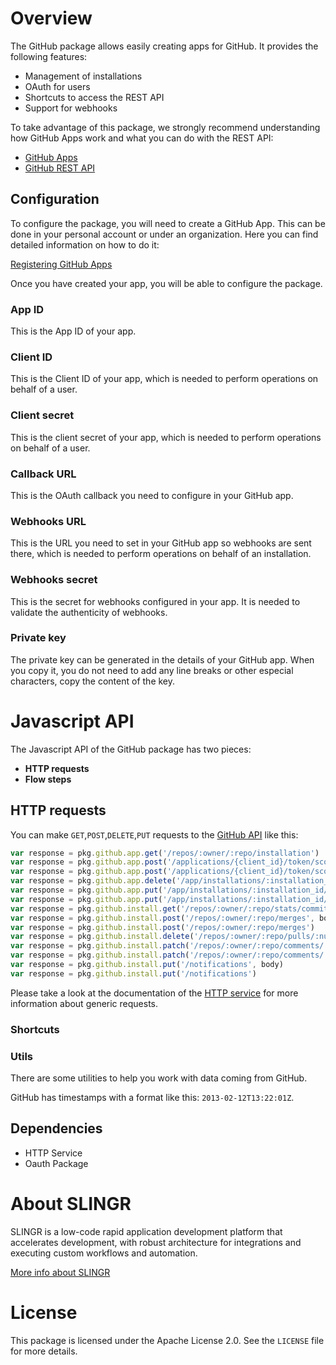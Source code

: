 
# Overview

The GitHub package allows easily creating apps for GitHub. It provides the following features:

- Management of installations
- OAuth for users
- Shortcuts to access the REST API
- Support for webhooks

To take advantage of this package, we strongly recommend understanding how GitHub Apps work and
what you can do with the REST API:

- [GitHub Apps](https://developer.github.com/apps/)
- [GitHub REST API](https://developer.github.com/v3/)

## Configuration

To configure the package, you will need to create a GitHub App. This can be done in your personal
account or under an organization. Here you can find detailed information on how to do it:

[Registering GitHub Apps](https://developer.github.com/apps/building-integrations/setting-up-and-registering-github-apps/registering-github-apps/)

Once you have created your app, you will be able to configure the package.

### App ID

This is the App ID of your app.

### Client ID

This is the Client ID of your app, which is needed to perform operations on behalf of a user.

### Client secret

This is the client secret of your app, which is needed to perform operations on behalf of a user.

### Callback URL

This is the OAuth callback you need to configure in your GitHub app.

### Webhooks URL

This is the URL you need to set in your GitHub app so webhooks are sent there,
which is needed to perform operations on behalf of an installation.

### Webhooks secret

This is the secret for webhooks configured in your app. It is needed to validate the authenticity of webhooks.

### Private key

The private key can be generated in the details of your GitHub app. 
When you copy it, you do not need to add any line breaks or other especial characters, copy the content of the key.

# Javascript API

The Javascript API of the GitHub package has two pieces:

- **HTTP requests**
- **Flow steps**

## HTTP requests
You can make `GET`,`POST`,`DELETE`,`PUT`
requests to the [GitHub API](https://docs.github.com/es/rest?apiVersion=2022-11-28) like this:
```javascript
var response = pkg.github.app.get('/repos/:owner/:repo/installation')
var response = pkg.github.app.post('/applications/{client_id}/token/scoped', body)
var response = pkg.github.app.post('/applications/{client_id}/token/scoped')
var response = pkg.github.app.delete('/app/installations/:installation_id/suspended')
var response = pkg.github.app.put('/app/installations/:installation_id/suspended', body)
var response = pkg.github.app.put('/app/installations/:installation_id/suspended')
var response = pkg.github.install.get('/repos/:owner/:repo/stats/commit_activity')
var response = pkg.github.install.post('/repos/:owner/:repo/merges', body)
var response = pkg.github.install.post('/repos/:owner/:repo/merges')
var response = pkg.github.install.delete('/repos/:owner/:repo/pulls/:number/requested_reviewers')
var response = pkg.github.install.patch('/repos/:owner/:repo/comments/:id', body)
var response = pkg.github.install.patch('/repos/:owner/:repo/comments/:id')
var response = pkg.github.install.put('/notifications', body)
var response = pkg.github.install.put('/notifications')

```

Please take a look at the documentation of the [HTTP service](https://github.com/slingr-stack/http-service)
for more information about generic requests.

### Shortcuts

### Utils

There are some utilities to help you work with data coming from GitHub.

GitHub has timestamps with a format like this: `2013-02-12T13:22:01Z`.

## Dependencies
* HTTP Service
* Oauth Package

# About SLINGR

SLINGR is a low-code rapid application development platform that accelerates development, with robust architecture for integrations and executing custom workflows and automation.

[More info about SLINGR](https://slingr.io)

# License

This package is licensed under the Apache License 2.0. See the `LICENSE` file for more details.
